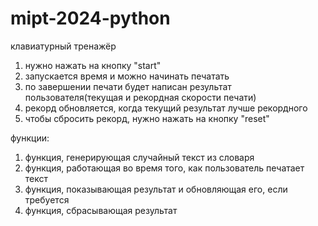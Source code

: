 # mipt-2024-python

клавиатурный тренажёр

1. нужно нажать на кнопку "start"
2. запускается время и можно начинать печатать
3. по завершении печати будет написан результат пользователя(текущая и рекордная скорости печати)
4. рекорд обновляется, когда текущий результат лучше рекордного
5. чтобы сбросить рекорд, нужно нажать на кнопку "reset"

функции: 
1. функция, генерирующая случайный текст из словаря
2. функция, работающая во время того, как пользователь печатает текст
3. функция, показывающая результат и обновляющая его, если требуется
4. функция, сбрасывающая результат
